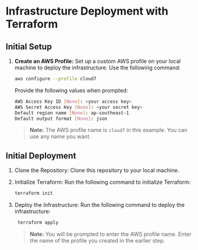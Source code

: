 # Infrastructure Deployment with Terraform

## Initial Setup

1. **Create an AWS Profile:** Set up a custom AWS profile on your local machine to deploy the infrastructure. Use the following command:

   ```bash
   aws configure --profile cloud7
   ```

    Provide the following values when prompted:
    ```bash
    AWS Access Key ID [None]: <your access key>
    AWS Secret Access Key [None]: <your secret key>
    Default region name [None]: ap-southeast-1
    Default output format [None]: json
    ```
    > **Note:** The AWS profile name is `cloud7` in this example. You can use any name you want.

## Initial Deployment
1. Clone the Repository: Clone this repository to your local machine.

2. Initialize Terraform: Run the following command to initialize Terraform:

   ```bash
   terraform init
   ```

3. Deploy the Infrastructure: Run the following command to deploy the infrastructure:

   ```bash
    terraform apply
    ```
    > **Note:** You will be prompted to enter the AWS profile name. Enter the name of the profile you created in the earlier step.
